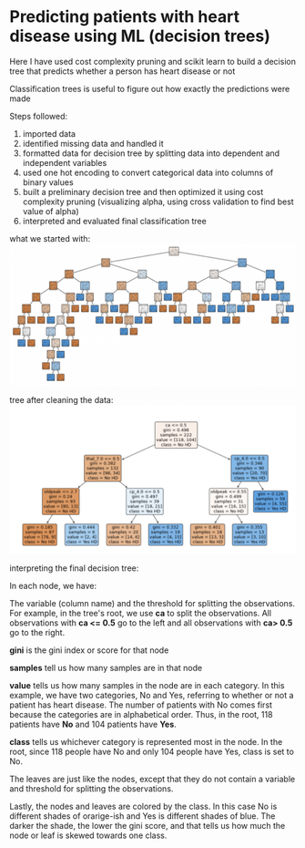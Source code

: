# Predicting patients with heart disease using ML (decision trees)

Here I have used cost complexity pruning and scikit learn to build a decision tree that predicts whether a person has heart disease or not 

Classification trees is useful to figure out how exactly the predictions were made 

Steps followed: 
1) imported data 
2) identified missing data and handled it
3) formatted data for decision tree by splitting data into dependent and independent variables
4) used one hot encoding to convert categorical data into columns of binary values
5) built a preliminary decision tree and then optimized it using cost complexity pruning (visualizing alpha, using cross validation to find best value of      alpha)
6) interpreted and evaluated final classification tree

what we started with:
![image](/prevDecisionTree.png)



tree after cleaning the data:
![image](/FinaldecisionTree.png)


interpreting the final decision tree:

In each node, we have:

The variable (column name) and the threshold for splitting the observations. For example, in the tree's root, we use **ca** to split the observations. All observations with **ca <= 0.5** go to the left and all observations with **ca> 0.5** go to the right.

**gini** is the gini index or score for that node

**samples** tell us how many samples are in that node

**value** tells us how many samples in the node are in each category. In this example, we have two categories, No and Yes, referring to whether or not a
patient has heart disease. The number of patients with No comes first because the categories are in alphabetical order. Thus, in the root, 118 patients have **No** and 104 patients have **Yes**.

**class** tells us whichever category is represented most in the node. In the root, since 118 people have No and only 104 people have Yes, class is set to No.

The leaves are just like the nodes, except that they do not contain a variable and threshold for splitting the observations.

Lastly, the nodes and leaves are colored by the class. In this case No is different shades of orarige-ish and Yes is different shades of blue. The darker the shade, the lower the gini score, and that tells us how much the node or leaf is skewed towards one class.
